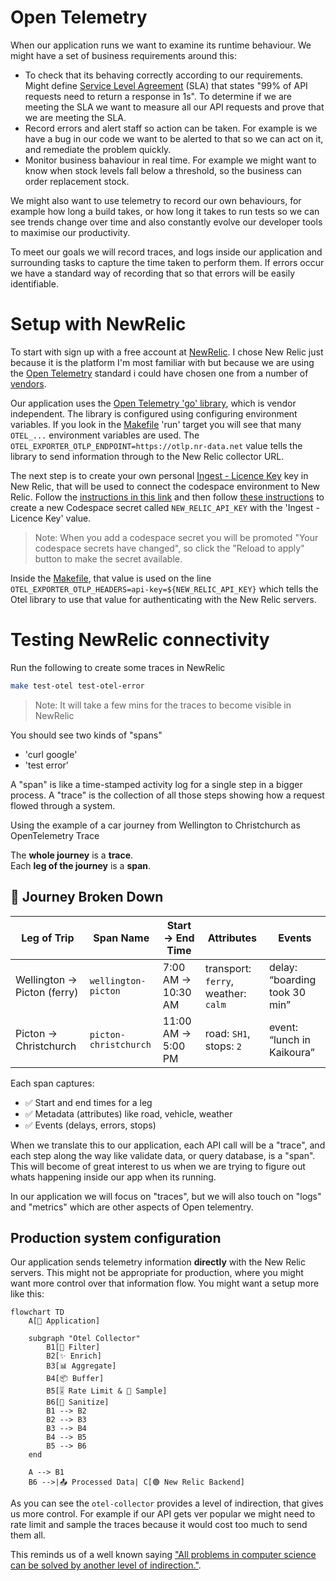 # Open Telemetry

When our application runs we want to examine its runtime behaviour.  We might have a set of business requirements around this:

- To check that its behaving correctly according to our requirements.  Might define [Service Level Agreement](https://en.wikipedia.org/wiki/Service-level_agreement) (SLA) that states "99% of API requests need to return a response in 1s". To determine if we are meeting the SLA we want to measure all our API requests and prove that we are meeting the SLA.
- Record errors and alert staff so action can be taken. For example is we have a bug in our code we want to be alerted to that so we can act on it, and remediate the problem quickly.
- Monitor business bahaviour in real time. For example we might want to know when stock levels fall below a threshold, so the business can order replacement stock.


We might also want to use telemetry to record our own behaviours, for example how long a build takes, or how long it takes to run tests so we can see trends change over time and also constantly evolve our developer tools to maximise our productivity.

To meet our goals we will record traces, and logs inside our application and surrounding tasks to capture the time taken to perform them. If errors occur we have a standard way of recording that so that errors will be easily identifiable.

# Setup with NewRelic

To start with sign up with a free account at [NewRelic](https://newrelic.com/). I chose New Relic just because it is the platform I'm most familiar with but because we are using the [Open Telemetry](https://opentelemetry.io) standard i could have chosen one from a number of [vendors](https://opentelemetry.io/ecosystem/vendors/).

Our application uses the [Open Telemetry 'go' library](https://opentelemetry.io/docs/languages/), which is vendor independent.  The library is configured using configuring environment variables. If you look in the [Makefile](../Makefile) 'run' target you will see that many `OTEL_...` environment variables are used.  The `OTEL_EXPORTER_OTLP_ENDPOINT=https://otlp.nr-data.net` value tells the library to send information through to the New Relic collector URL.  

The next step is to create your own personal [Ingest - Licence Key](https://docs.newrelic.com/docs/apis/intro-apis/new-relic-api-keys/) key in New Relic, that will be used to connect the codespace environment to New Relic.  Follow the [instructions in this link](https://docs.newrelic.com/docs/apis/intro-apis/new-relic-api-keys/) and then follow [these instructions](https://docs.github.com/en/codespaces/managing-your-codespaces/managing-your-account-specific-secrets-for-github-codespaces) to create a new Codespace secret called  `NEW_RELIC_API_KEY` with the 'Ingest - Licence Key' value.

> Note: When you add a codespace secret you will be promoted "Your codespace secrets have changed", so click the "Reload to apply" button to make the secret available.

 Inside the [Makefile](../Makefile), that value is used on the line `OTEL_EXPORTER_OTLP_HEADERS=api-key=${NEW_RELIC_API_KEY}` which tells the Otel library to use that value for authenticating with the New Relic servers.

# Testing NewRelic connectivity

Run the following to create some traces in NewRelic

```bash
make test-otel test-otel-error
```

> Note: It will take a few mins for the traces to become visible in NewRelic

You should see two kinds of "spans" 
- 'curl google' 
- 'test error'

A "span" is like a time-stamped activity log for a single step in a bigger process.
A "trace" is the collection of all those steps showing how a request flowed through a system.

Using the example of a car journey from Wellington to Christchurch as OpenTelemetry Trace

The **whole journey** is a **trace**.  
Each **leg of the journey** is a **span**.

## 📖 Journey Broken Down

| Leg of Trip                   | Span Name               | Start → End Time          | Attributes                         | Events                              |
|--------------------------------|-------------------------|----------------------------|-------------------------------------|-------------------------------------|
| Wellington → Picton (ferry)   | `wellington-picton`     | 7:00 AM → 10:30 AM         | transport: `ferry`, weather: `calm`| delay: “boarding took 30 min”       |
| Picton → Christchurch         | `picton-christchurch`   | 11:00 AM → 5:00 PM         | road: `SH1`, stops: `2`             | event: “lunch in Kaikoura”          |

Each span captures:
- ✅ Start and end times for a leg
- ✅ Metadata (attributes) like road, vehicle, weather
- ✅ Events (delays, errors, stops)

When we translate this to our application, each API call will be a "trace", and each step along the way like validate data, or query database, is a "span".  This will become of great interest to us when we are trying to figure out whats happening inside our app when its running.

In our application we will focus on "traces", but we will also touch on "logs" and "metrics" which are other aspects of Open telementry.

## Production system configuration

Our application sends telemetry information **directly** with the New Relic servers. This might not be appropriate for production, where you might want more control over that information flow.  You might want a setup more like this:

```mermaid
flowchart TD
    A[📱 Application] 
    
    subgraph "Otel Collector"
        B1[🚦 Filter]
        B2[✨ Enrich]
        B3[📊 Aggregate]
        B4[📦 Buffer]
        B5[🎚️ Rate Limit & 🎲 Sample]
        B6[🧽 Sanitize]
        B1 --> B2
        B2 --> B3
        B3 --> B4
        B4 --> B5
        B5 --> B6
    end
    
    A --> B1
    B6 -->|📤 Processed Data| C[🟢 New Relic Backend]
```

As you can see the `otel-collector` provides a level of indirection, that gives us more control.  For example if our API gets ver popular we might need to rate limit and sample the traces because it would cost too much to send them all.  

This reminds us of a well known saying ["All problems in computer science can be solved by another level of indirection."](https://en.wikipedia.org/wiki/David_Wheeler_(computer_scientist)#Quotes).